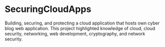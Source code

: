 # SecuringCloudApps
Building, securing, and protecting a cloud application that hosts own cyber blog web application.  This project highlighted knowledge of cloud, cloud security, networking, web development, cryptography, and network security.  
